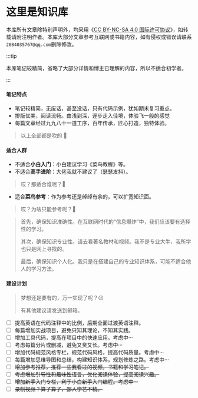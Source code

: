 # 这里是知识库

本库所有文章除特别声明外，均采用《[CC BY-NC-SA 4.0 国际许可协议](https://creativecommons.org/licenses/by-nc-sa/4.0/deed.zh-hans)》，如转载请附注明作者。本库大部分文章参考互联网或书籍内容，如有侵权或错误请联系`2084035767@qq.com`删除修改。

:::tip

本库笔记较精简，省略了大部分详情和博主已理解的内容，所以不适合初学者。

:::

#### 笔记特点

- 笔记较精简，无废话，甚至没话，只有代码示例，犹如期末复习重点。
- 排版优美，阅读流畅。由浅到深，逐步走入佳境，体验飞一般的感觉
- 每篇文章经过九九八十一道工序，百年传承，匠心打造，独特体验。

> 以上全部都是吹的 🤪

#### 适合人群

- 不适合**小白入门**：小白建议学习《菜鸟教程》等。
- 不适合**高手进阶**：大佬我就不建议了（瑟瑟发抖）。

> 哎？那适合谁呢？🤔

- 适合**菜鸟参考**：作为参考还是绰绰有余的，可以扩宽知识面。

> 哎？为啥只能参考呢？🤔

> 首先，确保知识准确性。在互联网时代的“信息爆炸”中，我们应该要有选择性的学习。
>
> 其次，确保知识专业性。请去看著名教材和视频。我不是专业大牛，我所学也只是网上寻找的。
>
> 最后，确保知识个人化。我只是在搭建自己的专业知识体系，可能不适合他人的学习方法。

#### 建设计划

> 梦想还是要有的，万一实现了呢？😉
>
> 有其他建议请发送到邮箱。

- [ ] 提高英语在代码注释中的比例，后期全面过渡英语注释。
- [ ] 每篇增加实战项目，避免只知其理论，不知其实践。
- [ ] 增加工具代码，提高在项目中的快速应用。考虑中···
- [ ] 考虑每篇分片或删减，避免又臭又长。考虑中···
- [ ] 增加代码规范风格专栏，规范代码风格，提高代码质量。考虑中···
- [ ] 每篇增加思维导图和总结，构建知识体系，规划修炼之路。考虑中···
- [ ] ~~增加参考推荐，推荐一些我看过的视频，书籍和学习笔记。~~
- [ ] ~~考虑增加引导性和趣味性语言，优化阅读体验，提高阅读兴趣。~~
- [ ] ~~增加新手入门专栏，利于小白新手入门编程。考虑中···~~
- [ ] ~~录制视频？算了算了，鄙人学艺不精。~~

